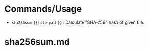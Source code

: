 # Commands/Usage

* `sha256sum {{file-path}}` : Calculate "SHA-256" hash of given file.

# sha256sum.md

